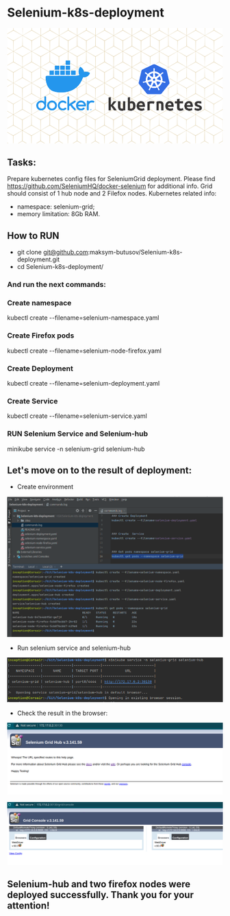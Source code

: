 # Selenium-k8s-deployment

![](screenshots/wallper.png  )

## Tasks:

Prepare kubernetes config files for SeleniumGrid deployment.
Please find https://github.com/SeleniumHQ/docker-selenium for additional info.
Grid should consist of 1 hub node and 2 Filefox nodes.
Kubernetes related info:
- namespace: selenium-grid;
- memory limitation: 8Gb RAM.


## How to RUN

- git clone git@github.com:maksym-butusov/Selenium-k8s-deployment.git
- cd Selenium-k8s-deployment/

### And run the next commands:

### Create namespace
kubectl create --filename=selenium-namespace.yaml

### Create Firefox pods
kubectl create --filename=selenium-node-firefox.yaml

### Create Deployment
kubectl create --filename=selenium-deployment.yaml


### Create  Service
kubectl create --filename=selenium-service.yaml


### RUN Selenium Service and Selenium-hub
minikube service -n selenium-grid selenium-hub


## Let's move on to the result of deployment:

- Create environment

![](screenshots/create_env.png  )

- Run selenium service and selenium-hub

![](screenshots/minikube_service.png  )

- Check the result in the browser:

![](screenshots/selenium_main_page.png  )

![](screenshots/selenium_console.png  )


## Selenium-hub and two firefox nodes were deployed successfully. Thank you for your attention!